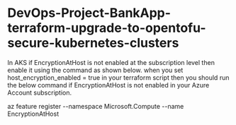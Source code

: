 # DevOps-Project-BankApp-terraform-upgrade-to-opentofu-secure-kubernetes-clusters

In AKS if EncryptionAtHost is not enabled at the subscription level then enable it using the command as shown below. when you set host_encryption_enabled = true in your terraform script then you should run the below command if EncryptionAtHost is not enabled in your Azure Account subscription.

az feature register --namespace Microsoft.Compute --name EncryptionAtHost
